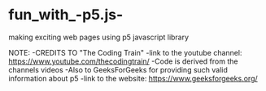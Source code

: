 # fun_with_-p5.js-
making exciting web pages using p5 javascript library

NOTE: -CREDITS TO "The Coding Train"
      -link to the youtube channel: https://www.youtube.com/thecodingtrain/
      -Code is derived from the channels videos 
      -Also to GeeksForGeeks for providing such valid information about p5
      -link to the website: https://www.geeksforgeeks.org/
    
